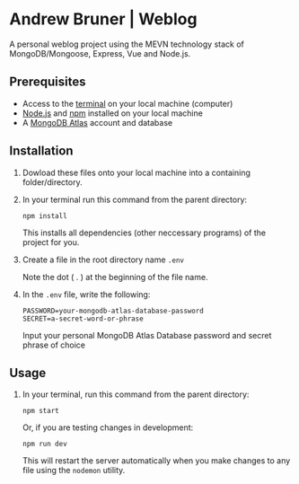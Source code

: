 # Andrew Bruner | Weblog

A personal weblog project using the MEVN technology stack of MongoDB/Mongoose, Express, Vue and Node.js.

## Prerequisites

- Access to the [terminal](https://developer.mozilla.org/en-US/docs/Learn/Tools_and_testing/Understanding_client-side_tools/Command_line#Welcome_to_the_terminal) on your local machine (computer)
- [Node.js](https://nodejs.org) and [npm](https://npmjs.com) installed on your local machine
- A [MongoDB Atlas](https://www.mongodb.com/cloud/atlas) account and database

## Installation

1. Dowload these files onto your local machine into a containing folder/directory.

2. In your terminal run this command from the parent directory:
   
    ```
   npm install
    ``` 

    This installs all dependencies (other neccessary programs) of the project for you.

3. Create a file in the root directory name `.env`
   
   Note the dot ( . ) at the beginning of the file name.

4. In the `.env` file, write the following:

    ```
    PASSWORD=your-mongodb-atlas-database-password
    SECRET=a-secret-word-or-phrase
    ```

    Input your personal MongoDB Atlas Database password and secret phrase of choice

## Usage

1. In your terminal, run this command from the parent directory:

    ```
    npm start
    ```

    Or, if you are testing changes in development:

    ```
    npm run dev
    ```

    This will restart the server automatically when you make changes to any file using the `nodemon` utility.
